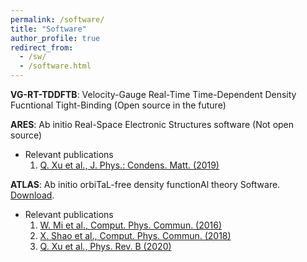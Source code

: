 ```yaml
---
permalink: /software/
title: "Software"
author_profile: true
redirect_from: 
  - /sw/
  - /software.html
---
```


**VG-RT-TDDFTB**: Velocity-Gauge Real-Time Time-Dependent Density Fucntional Tight-Binding
  (Open source in the future)
  
**ARES**: Ab initio Real-Space Electronic Structures software
  (Not open source)
  * Relevant publications
    1. [Q. Xu et al., J. Phys.: Condens. Matt. (2019)](https://doi.org/10.1088/1361-648X/ab2a63)

**ATLAS**: Ab initio orbiTaL-free density functionAl theory Software.
  [Download](http://atlas-ch.cn/).
  * Relevant publications
    1. [W. Mi et al., Comput. Phys. Commun. (2016)](https://doi.org/10.1016/j.cpc.2015.11.004)
    1. [X. Shao et al., Comput. Phys. Commun. (2018)](https://doi.org/10.1016/j.cpc.2018.07.009)
    1. [Q. Xu et al., Phys. Rev. B (2020)](https://doi.org/10.1103/PhysRevB.101.045110)
